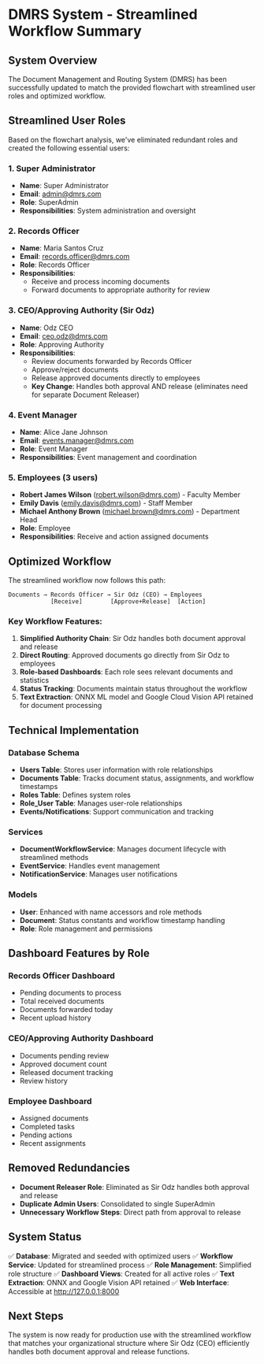# DMRS System - Streamlined Workflow Summary

## System Overview
The Document Management and Routing System (DMRS) has been successfully updated to match the provided flowchart with streamlined user roles and optimized workflow.

## Streamlined User Roles
Based on the flowchart analysis, we've eliminated redundant roles and created the following essential users:

### 1. Super Administrator
- **Name**: Super Administrator
- **Email**: admin@dmrs.com
- **Role**: SuperAdmin
- **Responsibilities**: System administration and oversight

### 2. Records Officer
- **Name**: Maria Santos Cruz
- **Email**: records.officer@dmrs.com
- **Role**: Records Officer
- **Responsibilities**: 
  - Receive and process incoming documents
  - Forward documents to appropriate authority for review

### 3. CEO/Approving Authority (Sir Odz)
- **Name**: Odz CEO
- **Email**: ceo.odz@dmrs.com
- **Role**: Approving Authority
- **Responsibilities**: 
  - Review documents forwarded by Records Officer
  - Approve/reject documents
  - Release approved documents directly to employees
  - **Key Change**: Handles both approval AND release (eliminates need for separate Document Releaser)

### 4. Event Manager
- **Name**: Alice Jane Johnson
- **Email**: events.manager@dmrs.com
- **Role**: Event Manager
- **Responsibilities**: Event management and coordination

### 5. Employees (3 users)
- **Robert James Wilson** (robert.wilson@dmrs.com) - Faculty Member
- **Emily Davis** (emily.davis@dmrs.com) - Staff Member  
- **Michael Anthony Brown** (michael.brown@dmrs.com) - Department Head
- **Role**: Employee
- **Responsibilities**: Receive and action assigned documents

## Optimized Workflow
The streamlined workflow now follows this path:

```
Documents → Records Officer → Sir Odz (CEO) → Employees
            [Receive]        [Approve+Release]  [Action]
```

### Key Workflow Features:
1. **Simplified Authority Chain**: Sir Odz handles both document approval and release
2. **Direct Routing**: Approved documents go directly from Sir Odz to employees
3. **Role-based Dashboards**: Each role sees relevant documents and statistics
4. **Status Tracking**: Documents maintain status throughout the workflow
5. **Text Extraction**: ONNX ML model and Google Cloud Vision API retained for document processing

## Technical Implementation

### Database Schema
- **Users Table**: Stores user information with role relationships
- **Documents Table**: Tracks document status, assignments, and workflow timestamps
- **Roles Table**: Defines system roles
- **Role_User Table**: Manages user-role relationships
- **Events/Notifications**: Support communication and tracking

### Services
- **DocumentWorkflowService**: Manages document lifecycle with streamlined methods
- **EventService**: Handles event management
- **NotificationService**: Manages user notifications

### Models
- **User**: Enhanced with name accessors and role methods
- **Document**: Status constants and workflow timestamp handling
- **Role**: Role management and permissions

## Dashboard Features by Role

### Records Officer Dashboard
- Pending documents to process
- Total received documents
- Documents forwarded today
- Recent upload history

### CEO/Approving Authority Dashboard
- Documents pending review
- Approved document count
- Released document tracking
- Review history

### Employee Dashboard
- Assigned documents
- Completed tasks
- Pending actions
- Recent assignments

## Removed Redundancies
- **Document Releaser Role**: Eliminated as Sir Odz handles both approval and release
- **Duplicate Admin Users**: Consolidated to single SuperAdmin
- **Unnecessary Workflow Steps**: Direct path from approval to release

## System Status
✅ **Database**: Migrated and seeded with optimized users
✅ **Workflow Service**: Updated for streamlined process
✅ **Role Management**: Simplified role structure
✅ **Dashboard Views**: Created for all active roles
✅ **Text Extraction**: ONNX and Google Vision API retained
✅ **Web Interface**: Accessible at http://127.0.0.1:8000

## Next Steps
The system is now ready for production use with the streamlined workflow that matches your organizational structure where Sir Odz (CEO) efficiently handles both document approval and release functions.
